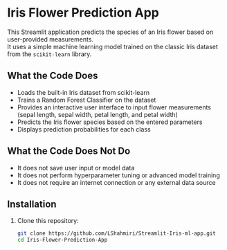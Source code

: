 # Iris Flower Prediction App

This Streamlit application predicts the species of an Iris flower based on user-provided measurements.  
It uses a simple machine learning model trained on the classic Iris dataset from the `scikit-learn` library.

## What the Code Does

- Loads the built-in Iris dataset from scikit-learn  
- Trains a Random Forest Classifier on the dataset  
- Provides an interactive user interface to input flower measurements (sepal length, sepal width, petal length, and petal width)  
- Predicts the Iris flower species based on the entered parameters  
- Displays prediction probabilities for each class  

## What the Code Does Not Do

- It does not save user input or model data  
- It does not perform hyperparameter tuning or advanced model training  
- It does not require an internet connection or any external data source  

## Installation

1. Clone this repository:
   ```bash
   git clone https://github.com/LShahmiri/Streamlit-Iris-ml-app.git
   cd Iris-Flower-Prediction-App
